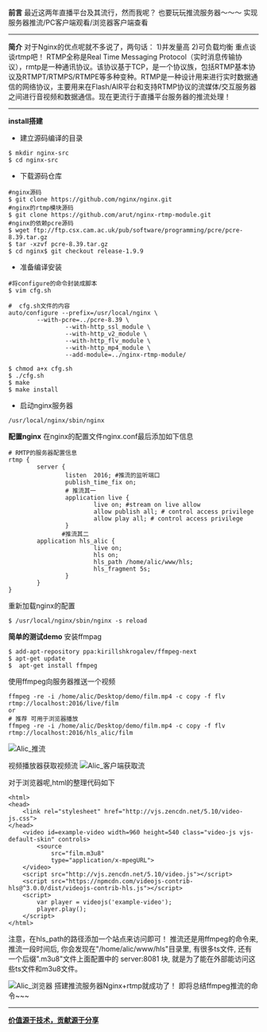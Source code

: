 **前言**
最近这两年直播平台及其流行，然而我呢？
也要玩玩推流服务器～～～
实现服务器推流/PC客户端观看/浏览器客户端查看
___
**简介**
对于Nginx的优点呢就不多说了，两句话：
1)并发量高
2)可负载均衡
重点谈谈rtmp吧！
RTMP全称是Real Time Messaging Protocol（实时消息传输协议），rmtp是一种通讯协议。该协议基于TCP，是一个协议族，包括RTMP基本协议及RTMPT/RTMPS/RTMPE等多种变种。RTMP是一种设计用来进行实时数据通信的网络协议，主要用来在Flash/AIR平台和支持RTMP协议的流媒体/交互服务器之间进行音视频和数据通信。现在更流行于直播平台服务器的推流处理！
___

**install搭建**
- 建立源码编译的目录
~~~
$ mkdir nginx-src
$ cd nginx-src
~~~

- 下载源码仓库
~~~
#nginx源码
$ git clone https://github.com/nginx/nginx.git
#nginx的rtmp模块源码
$ git clone https://github.com/arut/nginx-rtmp-module.git
#nginx的依赖pcre源码
$ wget ftp://ftp.csx.cam.ac.uk/pub/software/programming/pcre/pcre-8.39.tar.gz
$ tar -xzvf pcre-8.39.tar.gz
$ cd nginx$ git checkout release-1.9.9
~~~

- 准备编译安装
~~~
#将configure的命令封装成脚本
$ vim cfg.sh
~~~
~~~
#  cfg.sh文件的内容
auto/configure --prefix=/usr/local/nginx \
		--with-pcre=../pcre-8.39 \
                --with-http_ssl_module \
                --with-http_v2_module \
                --with-http_flv_module \
                --with-http_mp4_module \
                --add-module=../nginx-rtmp-module/
~~~
~~~
$ chmod a+x cfg.sh
$ ./cfg.sh
$ make 
$ make install
~~~

- 启动nginx服务器
~~~
/usr/local/nginx/sbin/nginx
~~~
**配置nginx**
在nginx的配置文件nginx.conf最后添加如下信息
~~~
# RMTP的服务器配置信息
rtmp {
        server {
                listen  2016; #推流的监听端口
                publish_time_fix on;
                # 推流其一
                application live {
                        live on; #stream on live allow
                        allow publish all; # control access privilege
                        allow play all; # control access privilege
                }
               #推流其二
		application hls_alic {
                        live on;
                        hls on;
                        hls_path /home/alic/www/hls;
                        hls_fragment 5s;
                }
        }
}
~~~
重新加载nginx的配置
~~~
$ /usr/local/nginx/sbin/nginx -s reload
~~~

**简单的测试demo**
安装ffmpag
~~~
$ add-apt-repository ppa:kirillshkrogalev/ffmpeg-next
$ apt-get update
$  apt-get install ffmpeg
~~~
使用ffmpeg向服务器推送一个视频
~~~
ffmpeg -re -i /home/alic/Desktop/demo/film.mp4 -c copy -f flv rtmp://localhost:2016/live/film
or
# 推荐 可用于浏览器播放
ffmpeg -re -i /home/alic/Desktop/demo/film.mp4 -c copy -f flv rtmp://localhost:2016/hls_alic/film
~~~


![Alic_推流](http://upload-images.jianshu.io/upload_images/1678789-2ab6db5c53c16f2a.png?imageMogr2/auto-orient/strip%7CimageView2/2/w/1240)

视频播放器获取视频流
![Alic_客户端获取流](http://upload-images.jianshu.io/upload_images/1678789-53b7fc899ecdf6e7.png?imageMogr2/auto-orient/strip%7CimageView2/2/w/1240)

对于浏览器呢,html的整理代码如下
~~~
<html>
<head>
    <link rel="stylesheet" href="http://vjs.zencdn.net/5.10/video-js.css">
</head>
    <video id=example-video width=960 height=540 class="video-js vjs-default-skin" controls>
        <source
            src="film.m3u8"
            type="application/x-mpegURL">
    </video>
    <script src="http://vjs.zencdn.net/5.10/video.js"></script>
    <script src="https://npmcdn.com/videojs-contrib-hls@^3.0.0/dist/videojs-contrib-hls.js"></script>
    <script>
        var player = videojs('example-video');
        player.play();
    </script>
</html>
~~~
注意，在hls_path的路径添加一个站点来访问即可！
推流还是用ffmpeg的命令来, 推流一段时间后, 你会发现在"/home/alic/www/hls"目录里, 有很多ts文件,
还有一个后缀".m3u8"文件上面配置中的 server:8081 块, 就是为了能在外部能访问这些ts文件和m3u8文件。

![Alic_浏览器](http://upload-images.jianshu.io/upload_images/1678789-6888250cd9abfe34.png?imageMogr2/auto-orient/strip%7CimageView2/2/w/1240)
搭建推流服务器Nginx+rtmp就成功了！
即将总结ffmpeg推流的命令~~~
___
**[价值源于技术，贡献源于分享](https://github.com/alicfeng)**
